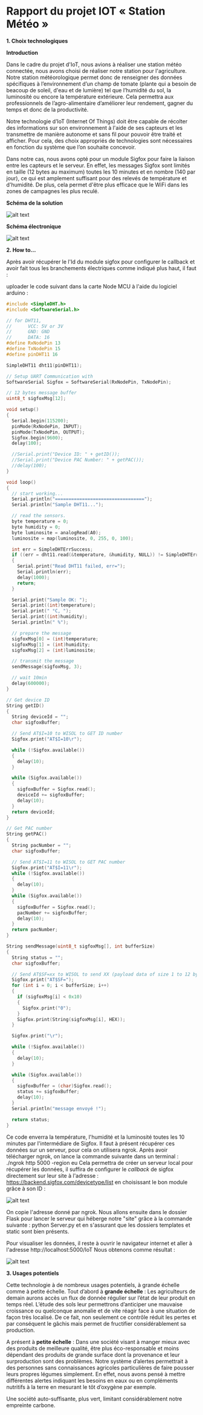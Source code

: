 # Rapport du projet IOT « Station Météo »

__1. Choix technologiques__

__Introduction__

Dans le cadre du projet d'IoT, nous avions à réaliser une station météo connectée, nous avons 
choisi de réaliser notre station pour l'agriculture. Notre station météorologique permet donc 
de renseigner des données spécifiques à l’environnement d’un champ de tomate (plante qui a besoin 
de beacoup de soleil, d'eau et de lumière) tel que l’humidité du sol, la luminosité ou encore la 
température extérieure. Cela permettra aux professionnels de l’agro-alimentaire d’améliorer leur 
rendement, gagner du temps et donc de la productivité.

Notre technologie d’IoT (Internet Of Things) doit être capable de récolter des informations
sur son environnement à l'aide de ses capteurs et les transmettre de manière autonome et sans
fil pour pouvoir être traité et afficher. Pour cela, des choix appropriés de technologies sont 
nécessaires en fonction du système que l’on souhaite concevoir.

Dans notre cas, nous avons opté pour un module Sigfox pour faire la liaison entre les capteurs et 
le serveur. En effet, les messages Sigfox sont limités en taille (12 bytes au maximum) toutes les 
10 minutes et en nombre (140 par jour), ce qui est amplement suffisant pour des relevés de température 
et d'humidité. De plus, cela permet d'être plus efficace que le WiFi dans les zones de campagnes les 
plus reculé.

__Schéma de la solution__

![alt text][schema_sol]

[schema_sol]: https://github.com/sadek-maghzili/IoT/blob/master/Image/Schema%20solution.png "Schéma de la solution"

__Schéma électronique__

![alt text][schema_elec]

[schema_elec]: https://github.com/sadek-maghzili/IoT/blob/master/Image/Sch%C3%A9ma%20%C3%A9lectronique.png "Schéma électronique"

__2. How to...__

Après avoir récupérer le l'Id du module sigfox pour configurer le callback et avoir fait tous les branchements électriques
comme indiqué plus haut, il faut :

uploader le code suivant dans la carte Node MCU à l'aide du logiciel arduino :
```C
#include <SimpleDHT.h>
#include <SoftwareSerial.h>

// for DHT11,
//      VCC: 5V or 3V
//      GND: GND
//      DATA: 16
#define RxNodePin 13
#define TxNodePin 15
#define pinDHT11 16

SimpleDHT11 dht11(pinDHT11);

// Setup UART Communication with
SoftwareSerial Sigfox = SoftwareSerial(RxNodePin, TxNodePin);

// 12 bytes message buffer
uint8_t sigfoxMsg[12];

void setup()
{
  Serial.begin(115200);
  pinMode(RxNodePin, INPUT);
  pinMode(TxNodePin, OUTPUT);
  Sigfox.begin(9600);
  delay(100);

  //Serial.print("Device ID: " + getID());
  //Serial.print("Device PAC Number: " + getPAC());
  //delay(100);
}

void loop()
{
  // start working...
  Serial.println("=================================");
  Serial.println("Sample DHT11...");

  // read the sensors.
  byte temperature = 0;
  byte humidity = 0;
  byte luminosite = analogRead(A0);
  luminosite = map(luminosite, 0, 255, 0, 100);

  int err = SimpleDHTErrSuccess;
  if ((err = dht11.read(&temperature, &humidity, NULL)) != SimpleDHTErrSuccess)
  {
    Serial.print("Read DHT11 failed, err=");
    Serial.println(err);
    delay(1000);
    return;
  }

  Serial.print("Sample OK: ");
  Serial.print((int)temperature);
  Serial.print(" °C, ");
  Serial.print((int)humidity);
  Serial.println(" %");

  // prepare the message
  sigfoxMsg[0] = (int)temperature;
  sigfoxMsg[1] = (int)humidity;
  sigfoxMsg[2] = (int)luminosite;

  // transmit the message
  sendMessage(sigfoxMsg, 3);

  // wait 10min
  delay(600000);
}

// Get device ID
String getID()
{
  String deviceId = "";
  char sigfoxBuffer;

  // Send AT$I=10 to WISOL to GET ID number
  Sigfox.print("AT$I=10\r");

  while (!Sigfox.available())
  {
    delay(10);
  }

  while (Sigfox.available())
  {
    sigfoxBuffer = Sigfox.read();
    deviceId += sigfoxBuffer;
    delay(10);
  }
  return deviceId;
}

// Get PAC number
String getPAC()
{
  String pacNumber = "";
  char sigfoxBuffer;

  // Send AT$I=11 to WISOL to GET PAC number
  Sigfox.print("AT$I=11\r");
  while (!Sigfox.available())
  {
    delay(10);
  }
  while (Sigfox.available())
  {
    sigfoxBuffer = Sigfox.read();
    pacNumber += sigfoxBuffer;
    delay(10);
  }
  return pacNumber;
}

String sendMessage(uint8_t sigfoxMsg[], int bufferSize)
{
  String status = "";
  char sigfoxBuffer;

  // Send AT$SF=xx to WISOL to send XX (payload data of size 1 to 12 bytes)
  Sigfox.print("AT$SF=");
  for (int i = 0; i < bufferSize; i++)
  {
    if (sigfoxMsg[i] < 0x10)
    {
      Sigfox.print("0");
    }
    Sigfox.print(String(sigfoxMsg[i], HEX));
  }

  Sigfox.print("\r");

  while (!Sigfox.available())
  {
    delay(10);
  }

  while (Sigfox.available())
  {
    sigfoxBuffer = (char)Sigfox.read();
    status += sigfoxBuffer;
    delay(10);
  }
  Serial.println("message envoyé !");

  return status;
}
```
Ce code enverra la température, l'humidité et la luminosité toutes les 10 minutes par l'intermédiare de Sigfox.
Il faut à présent récupérer ces données sur un serveur, pour cela on utilisera ngrok. Après avoir télécharger ngrok,
on lance la commande suivante dans un terminal : ./ngrok http 5000 -region eu
Cela permettra de créer un serveur local pour récupérer les données, il suffira de configurer le
_callback_ de sigfox directement sur leur site à l'adresse : https://backend.sigfox.com/devicetype/list
en choisissant le bon module grâce à son ID : 

![alt text][callback]

[callback]: https://github.com/sadek-maghzili/IoT/blob/master/Image/callback.png "callback"

On copie l'adresse donné par ngrok. Nous allons ensuite dans le dossier Flask pour lancer le serveur qui héberge
notre "site" grâce à la commande suivante : python Server.py et en s'assurant que les dossiers templates et static 
sont bien présents.

Pour visualiser les données, il reste à ouvrir le navigateur internet et aller à l'adresse http://localhost:5000/IoT
Nous obtenons comme résultat :

![alt text][résultat]

[résultat]: https://github.com/sadek-maghzili/IoT/blob/master/Image/Result.png "résultat"


__3. Usages potentiels__

Cette technologie à de nombreux usages potentiels, à grande échelle comme à petite échelle. Tout 
d’abord à __grande échelle__ : 
Les agriculteurs de demain aurons accès un flux de donnée régulier sur l’état de leur produit en 
temps réel. L’étude des sols leur permettrons d’anticiper une mauvaise croissance ou quelconque 
anomalie et de vite réagir face à une situation de façon très localisé. De ce fait, non seulement 
ce contrôle réduit les pertes et par conséquent le gâchis mais permet de fructifier considérablement 
sa production.

A présent à __petite échelle__ :
Dans une société visant à manger mieux avec des produits de meilleure qualité, être plus éco-responsable 
et moins dépendant des produits de grande surface dont la provenance et leur surproduction sont des problèmes. 
Notre système d’alertes permettrait à des personnes sans connaissances agricoles particulières de faire pousser 
leurs propres légumes simplement. En effet, nous avons pensé à mettre différentes alertes indiquant les besoins 
en eaux ou en compléments nutritifs à la terre en mesurant le tôt d’oxygène par exemple. 

Une société auto-suffisante, plus vert, limitant considérablement notre empreinte carbone.


